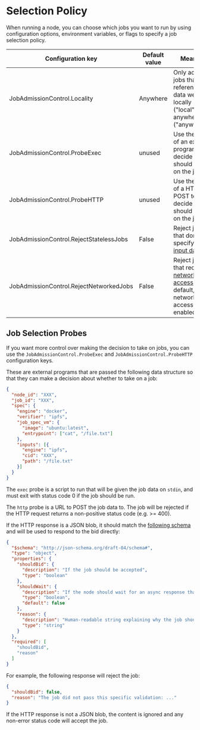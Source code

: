 # Selection Policy

When running a node, you can choose which jobs you want to run by using configuration options, environment variables, or flags to specify a job selection policy.

| Configuration key                      | Default value | Meaning                                                                                                                  |
| ------------------------------------- | ------------- | ------------------------------------------------------------------------------------------------------------------------ |
| JobAdmissionControl.Locality          | Anywhere      | Only accept jobs that reference data we have locally ("local") or anywhere ("anywhere").                                 |
| JobAdmissionControl.ProbeExec         | unused        | Use the result of an external program to decide if we should take on the job.                                            |
| JobAdmissionControl.ProbeHTTP         | unused        | Use the result of a HTTP POST to decide if we should take on the job.                                                    |
| JobAdmissionControl.RejectStatelessJobs | False       | Reject jobs that don't specify any [input data](../specifications/job/input-source.md).                                  |
| JobAdmissionControl.RejectNetworkedJobs | False       | Reject jobs that require [network access](../03-networking-instructions/networking.md). By default, network access is enabled. |

## Job Selection Probes

If you want more control over making the decision to take on jobs, you can use the `JobAdmissionControl.ProbeExec` and `JobAdmissionControl.ProbeHTTP` configuration keys.

These are external programs that are passed the following data structure so that they can make a decision about whether to take on a job:

```json
{
  "node_id": "XXX",
  "job_id": "XXX",
  "spec": {
    "engine": "docker",
    "verifier": "ipfs",
    "job_spec_vm": {
      "image": "ubuntu:latest",
      "entrypoint": ["cat", "/file.txt"]
    },
    "inputs": [{
      "engine": "ipfs",
      "cid": "XXX",
      "path": "/file.txt"
    }]
  }
}
```

The `exec` probe is a script to run that will be given the job data on `stdin`, and must exit with status code 0 if the job should be run.

The `http` probe is a URL to POST the job data to. The job will be rejected if the HTTP request returns a non-positive status code (e.g. >= 400).

If the HTTP response is a JSON blob, it should match the [following schema](https://github.com/bacalhau-project/bacalhau/blob/885d53e93b01fb343294d7ddbdbffe89918db800/pkg/bidstrategy/type.go#L18-L22) and will be used to respond to the bid directly:

```json
{
  "$schema": "http://json-schema.org/draft-04/schema#",
  "type": "object",
  "properties": {
    "shouldBid": {
      "description": "If the job should be accepted",
      "type": "boolean"
    },
    "shouldWait": {
      "description": "If the node should wait for an async response that will come later. `shouldBid` will be ignored",
      "type": "boolean",
      "default": false
    },
    "reason": {
      "description": "Human-readable string explaining why the job should be accepted or rejected, or why the wait is required",
      "type": "string"
    }
  },
  "required": [
    "shouldBid",
    "reason"
  ]
}
```

For example, the following response will reject the job:

```json
{
  "shouldBid": false,
  "reason": "The job did not pass this specific validation: ..."
}
```

If the HTTP response is not a JSON blob, the content is ignored and any non-error status code will accept the job.